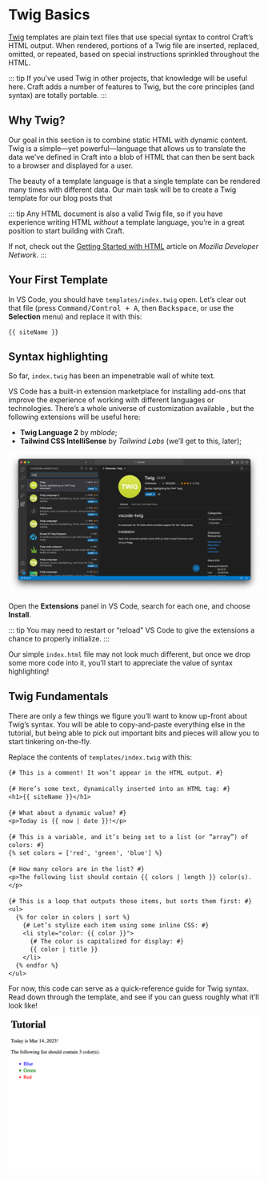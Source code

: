 # Twig Basics

[Twig](https://twig.symfony.com/doc/3.x/) templates are plain text files that use special syntax to control Craft’s HTML output. When rendered, portions of a Twig file are inserted, replaced, omitted, or repeated, based on special instructions sprinkled throughout the HTML.

::: tip
If you’ve used Twig in other projects, that knowledge will be useful here. Craft adds a number of features to Twig, but the core principles (and syntax) are totally portable.
:::

## Why Twig?

Our goal in this section is to combine static HTML with dynamic content. Twig is a simple—yet powerful—language that allows us to translate the data we’ve defined in Craft into a blob of HTML that can then be sent back to a browser and displayed for a user.

The beauty of a template language is that a single template can be rendered many times with different data. Our main task will be to create a Twig template for our blog posts that 

::: tip
Any HTML document is also a valid Twig file, so if you have experience writing HTML _without_ a template language, you’re in a great position to start building with Craft.

If not, check out the [Getting Started with HTML](https://developer.mozilla.org/en-US/docs/Learn/HTML/Introduction_to_HTML/Getting_started) article on _Mozilla Developer Network_.
:::

## Your First Template

In VS Code, you should have `templates/index.twig` open. Let’s clear out that file (press <kbd>Command/Control + A</kbd>, then <kbd>Backspace</kbd>, or use the **Selection** menu) and replace it with this:

```twig
{{ siteName }}
```

## Syntax highlighting

So far, `index.twig` has been an impenetrable wall of white text.

VS Code has a built-in extension marketplace for installing add-ons that improve the experience of working with different languages or technologies. There’s a whole universe of customization available , but the following extensions will be useful here:

- **Twig Language 2** by _mblode_;
- **Tailwind CSS IntelliSense** by _Tailwind Labs_ (we’ll get to this, later);

![VS Code with its extension marketplace open](../images/vs-code-extension-pane.png)

Open the **Extensions** panel in VS Code, search for each one, and choose **Install**.

::: tip
You may need to restart or “reload” VS Code to give the extensions a chance to properly initialize.
:::

Our simple `index.html` file may not look much different, but once we drop some more code into it, you’ll start to appreciate the value of syntax highlighting!

## Twig Fundamentals

There are only a few things we figure you’ll want to know up-front about Twig’s syntax. You will be able to copy-and-paste everything else in the tutorial, but being able to pick out important bits and pieces will allow you to start tinkering on-the-fly.

<See path="/4.x/dev/twig-primer.md" description="Curious about all of Twig’s features? Check out our templating guide in the main documentation." />

Replace the contents of `templates/index.twig` with this:

```twig
{# This is a comment! It won’t appear in the HTML output. #}

{# Here’s some text, dynamically inserted into an HTML tag: #}
<h1>{{ siteName }}</h1>

{# What about a dynamic value? #}
<p>Today is {{ now | date }}!</p>

{# This is a variable, and it’s being set to a list (or “array”) of colors: #}
{% set colors = ['red', 'green', 'blue'] %}

{# How many colors are in the list? #}
<p>The following list should contain {{ colors | length }} color(s).</p>

{# This is a loop that outputs those items, but sorts them first: #}
<ul>
  {% for color in colors | sort %}
    {# Let’s stylize each item using some inline CSS: #}
    <li style="color: {{ color }}">
      {# The color is capitalized for display: #}
      {{ color | title }}
    </li>
  {% endfor %}
</ul>
```

For now, this code can serve as a quick-reference guide for Twig syntax. Read down through the template, and see if you can guess roughly what it’ll look like!

<BrowserShot url="https://tutorial.ddev.site/" :link="false">
<img src="../images/twig-index-reference.png" alt="Sample template, loaded in a browser." />
</BrowserShot>
